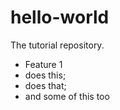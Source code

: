 # hello-world
The tutorial repository.

 - Feature 1
  - does this;
  - does that;
  - and some of this too
